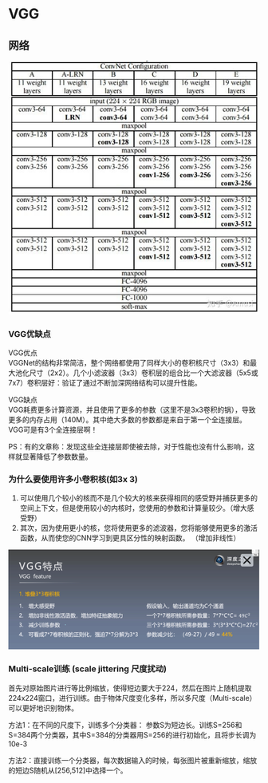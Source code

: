 # VGG
## 网络
![网络结构](v2-ea924e733676e0da534f677a97c98653_720w.jpg)


### VGG优缺点
VGG优点  
    VGGNet的结构非常简洁，整个网络都使用了同样大小的卷积核尺寸（3x3）和最大池化尺寸（2x2）。几个小滤波器（3x3）卷积层的组合比一个大滤波器（5x5或7x7）卷积层好：验证了通过不断加深网络结构可以提升性能。  

VGG缺点  
    VGG耗费更多计算资源，并且使用了更多的参数（这里不是3x3卷积的锅），导致更多的内存占用（140M）。其中绝大多数的参数都是来自于第一个全连接层。VGG可是有3个全连接层啊！  

PS：有的文章称：发现这些全连接层即使被去除，对于性能也没有什么影响，这样就显著降低了参数数量。  

### 为什么要使用许多小卷积核(如3x 3)  
1. 可以使用几个较小的核而不是几个较大的核来获得相同的感受野并捕获更多的空间上下文，但是使用较小的内核时，您使用的参数和计算量较少。（增大感受野）  
2. 其次，因为使用更小的核，您将使用更多的滤波器，您将能够使用更多的激活函数，从而使您的CNN学习到更具区分性的映射函数。 （增加非线性）

![3x3卷积](conv3x3.png)

### Multi-scale训练 (scale jittering 尺度扰动)
首先对原始图片进行等比例缩放，使得短边要大于224，然后在图片上随机提取224x224窗口，进行训练。由于物体尺度变化多样，所以多尺度（Multi-scale）可以更好地识别物体。

方法1：在不同的尺度下，训练多个分类器：
参数S为短边长。训练S=256和S=384两个分类器，其中S=384的分类器用S=256的进行初始化，且将步长调为10e-3

方法2：直接训练一个分类器，每次数据输入的时候，每张图片被重新缩放，缩放的短边S随机从[256,512]中选择一个。
